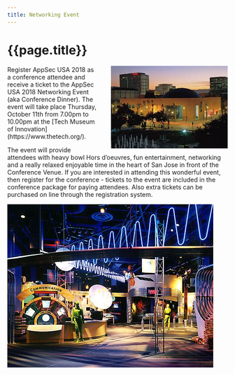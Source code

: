 ```yaml
---
title: Networking Event
---
```




# {{page.title}}

<img src="/assets/images/networking-2.jpg"  style="float: right; margin-left: 2em;">
Register AppSec USA 2018 as a conference attendee and receive a ticket to the AppSec USA 2018 Networking Event (aka Conference Dinner). The event will take place Thursday, October 11th from 7.00pm to 10.00pm at the [Tech Museum of Innovation](https://www.thetech.org/).

The event will provide attendees with heavy bowl Hors d’oeuvres, fun entertainment, networking and a really relaxed enjoyable time in the heart of San Jose in front of the Conference Venue. If you are interested in attending this wonderful event, then register for the conference - tickets to the event are included in the conference package for paying attendees. Also extra tickets can be purchased on line through the registration system.

<img src="/assets/images/networking-1.jpg">

